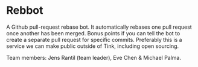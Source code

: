 Rebbot
======
A Github pull-request rebase bot. It automatically rebases one pull request
once another has been merged. Bonus points if you can tell the bot to create a
separate pull request for specific commits. Preferably this is a service we can
make public outside of Tink, including open sourcing.

Team members: Jens Rantil (team leader), Eve Chen & Michael Palma.
